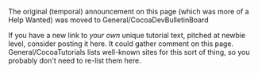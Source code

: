 The original (temporal) announcement on this page (which was more of a Help Wanted) was moved to General/CocoaDevBulletinBoard

If you have a new link to *your own* unique tutorial text, pitched at newbie level, consider posting it here. It could gather comment on this page. General/CocoaTutorials lists well-known sites for this sort of thing, so you probably don't need to re-list them here.